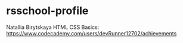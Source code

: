 # rsschool-profile
Natallia Birytskaya
HTML CSS Basics: https://www.codecademy.com/users/devRunner12702/achievements
